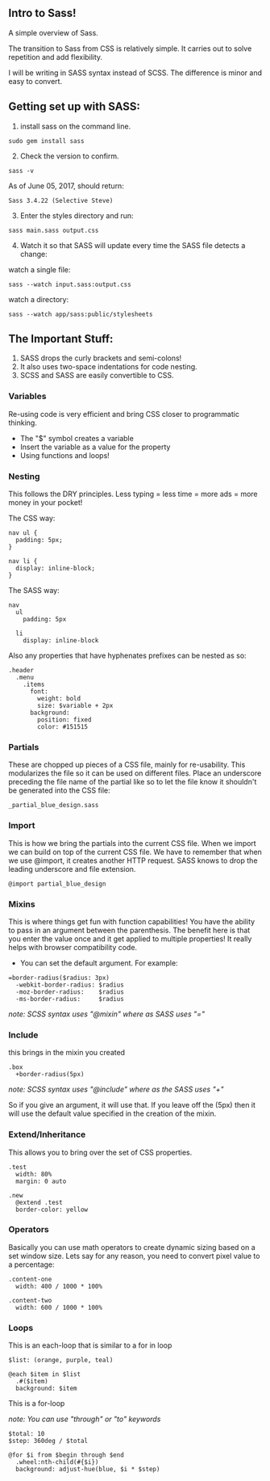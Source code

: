 ## Intro to Sass!
A simple overview of Sass.

The transition to Sass from CSS is relatively simple. It carries out to solve repetition and add flexibility.

I will be writing in SASS syntax instead of SCSS. The difference is minor and easy to convert.

## Getting set up with SASS:
1. install sass on the command line.

```
sudo gem install sass
```

2. Check the version to confirm.

```
sass -v
```

As of June 05, 2017, should return:

```
Sass 3.4.22 (Selective Steve)
```

3. Enter the styles directory and run:

```
sass main.sass output.css
```

4. Watch it so that SASS will update every time the SASS file detects a change:


watch a single file:
```
sass --watch input.sass:output.css
```

watch a directory:
```
sass --watch app/sass:public/stylesheets
```

## The Important Stuff:

1. SASS drops the curly brackets and semi-colons!
2. It also uses two-space indentations for code nesting.
3. SCSS and SASS are easily convertible to CSS.

### Variables

Re-using code is very efficient and bring CSS closer to programmatic thinking.

* The "$" symbol creates a variable
* Insert the variable as a value for the property
* Using functions and loops!

### Nesting

This follows the DRY principles. Less typing = less time = more ads = more money in your pocket!

The CSS way:

```
nav ul {
  padding: 5px;
}

nav li {
  display: inline-block;
}
```

The SASS way:

```
nav
  ul
    padding: 5px

  li
    display: inline-block
```

Also any properties that have hyphenates prefixes can be nested as so:

```
.header
  .menu
    .items
      font:
        weight: bold
        size: $variable + 2px
      background:
        position: fixed
        color: #151515
```

### Partials

These are chopped up pieces of a CSS file, mainly for re-usability. This modularizes the file so it can be used on different files. Place an underscore preceding the file name of the partial like so to let the file know it shouldn't be generated into the CSS file:

```
_partial_blue_design.sass
```

### Import

This is how we bring the partials into the current CSS file. When we import we can build on top of the current CSS file.
We have to remember that when we use \@import, it creates another HTTP request. SASS knows to drop the leading underscore and file extension.

```
@import partial_blue_design
```

### Mixins

This is where things get fun with function capabilities!
You have the ability to pass in an argument between the parenthesis. The benefit here is that you enter the value once and it get applied to multiple properties! It really helps with browser compatibility code.

* You can set the default argument. For example:

```
=border-radius($radius: 3px)
  -webkit-border-radius: $radius
  -moz-border-radius:    $radius
  -ms-border-radius:     $radius
```
*note: SCSS syntax uses "\@mixin" where as SASS uses "="*

### Include

this brings in the mixin you created

```
.box
  +border-radius(5px)
```
*note: SCSS syntax uses "\@include" where as the SASS uses "+"*

So if you give an argument, it will use that. If you leave off the (5px) then it will use the default value specified in the creation of the mixin.

### Extend/Inheritance

This allows you to bring over the set of CSS properties.

```
.test
  width: 80%
  margin: 0 auto

.new
  @extend .test
  border-color: yellow
```

### Operators

Basically you can use math operators to create dynamic sizing based on a set window size. Lets say for any reason, you need to convert pixel value to a percentage:

```
.content-one
  width: 400 / 1000 * 100%

.content-two
  width: 600 / 1000 * 100%
```

### Loops

This is an each-loop that is similar to a for in loop

```
$list: (orange, purple, teal)

@each $item in $list
  .#($item)
  background: $item
```

This is a for-loop

*note: You can use "through" or "to" keywords*

```
$total: 10
$step: 360deg / $total

@for $i from $begin through $end
  .wheel:nth-child(#{$i})
  background: adjust-hue(blue, $i * $step)
```
